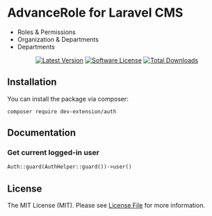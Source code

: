 # AdvanceRole for Laravel CMS

- Roles & Permissions
- Organization & Departments
- Departments

<p align="center">
    <a href="https://packagist.org/packages/vswb/advanced-role"><img src="https://img.shields.io/packagist/v/vswb/advanced-role.svg?style=flat-square" alt="Latest Version"></a>
    <a href="/LICENSE"><img src="https://img.shields.io/badge/license-MIT-brightgreen.svg?style=flat-square" alt="Software License"></a>
    <a href="https://packagist.org/packages/vswb/advanced-role"><img src="https://img.shields.io/packagist/dt/vswb/advanced-role.svg?style=flat-square" alt="Total Downloads"></a>
</p>

## Installation

You can install the package via composer:

```shell
composer require dev-extension/auth
```

## Documentation

### Get current logged-in user

```php
Auth::guard(AuthHelper::guard())->user()
```

## License

The MIT License (MIT). Please see [License File](LICENSE) for more information.

